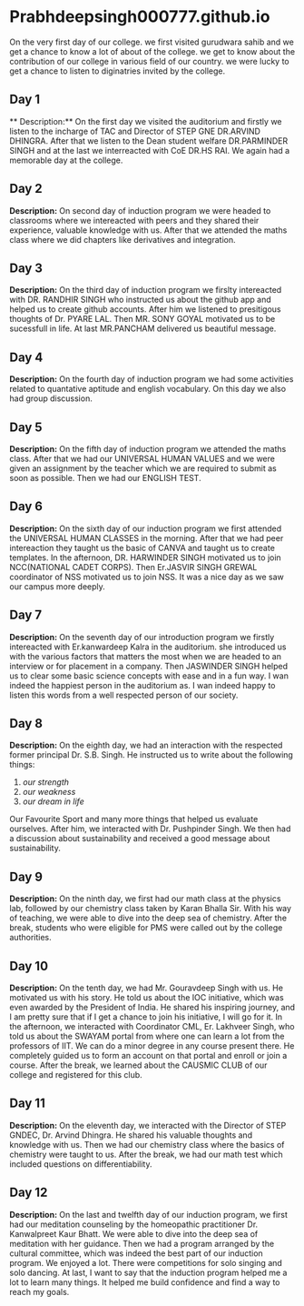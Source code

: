 # Prabhdeepsingh000777.github.io
On the very first day of our college. we first visited gurudwara sahib and we get a chance to know a lot of about of the college. we get to know about the contribution of our college in various field of our country. we were lucky to get a chance to listen to diginatries invited by the college.

## Day 1
** Description:** On the first day we visited the auditorium and firstly we listen to the incharge of TAC and Director of STEP GNE DR.ARVIND DHINGRA. After that we listen to the Dean student welfare DR.PARMINDER SINGH and at the last we interreacted with CoE DR.HS RAI. We again had a memorable day at the college.

## Day 2 
**Description:** On second day of induction program we were headed to classrooms where we intereacted with peers and they shared their experience, valuable knowledge with us. After that we attended the maths class where we did chapters like derivatives and integration. 

## Day 3 
**Description:** On the third day of induction program we firslty intereacted with DR. RANDHIR SINGH who instructed us about the github app and helped us to create github accounts. After him we listened to presitigous thoughts of Dr. PYARE LAL. Then MR. SONY GOYAL motivated us to be sucessfull in life. At last MR.PANCHAM delivered us beautiful message. 

## Day 4 
**Description:** On the fourth day of induction program we had some activities related to quantative aptitude and english vocabulary. On this day we also had group discussion. 

## Day 5 
**Description:** On the fifth day of induction program we attended the maths class. After that we had our UNIVERSAL HUMAN VALUES and we were given an assignment by the teacher which we are required to submit as soon as possible. Then we had our ENGLISH TEST. 

## Day 6  
**Description:** On the sixth day of our induction program we first attended the UNIVERSAL HUMAN CLASSES in the morning. After that we had peer intereaction they taught us the basic of CANVA and taught us to create templates. In the afternoon, DR. HARWINDER SINGH motivated us to join NCC(NATIONAL CADET CORPS). Then Er.JASVIR SINGH GREWAL coordinator of NSS motivated us to join NSS. It was a nice day as we saw our campus more deeply. 

## Day 7 
**Description:** On the seventh day of our introduction program we firstly intereacted with Er.kanwardeep Kalra in the auditorium. she introduced us with the various factors that matters the most when we are headed to an interview or for placement in a company. Then JASWINDER SINGH helped us to clear some basic science concepts with ease and in a fun way. I wan indeed the happiest person in the auditorium as. I wan indeed happy to listen this words from a well respected person of our society. 

## Day 8 
**Description:** On the eighth day, we had an interaction with the respected former principal Dr. S.B. Singh. He instructed us to write about the following things: 
1. *our strength*
2. *our weakness*
3. *our dream in life*
     
Our Favourite Sport and many more things that helped us evaluate ourselves. After him, we interacted with Dr. Pushpinder Singh. We then had a discussion about sustainability and received a good message about sustainability.

## Day 9 
**Description:** On the ninth day, we first had our math class at the physics lab, followed by our chemistry class taken by Karan Bhalla Sir. With his way of teaching, we were able to dive into the deep sea of chemistry. After the break, students who were eligible for PMS were called out by the college authorities.

## Day 10 
**Description:** On the tenth day, we had Mr. Gouravdeep Singh with us. He motivated us with his story. He told us about the IOC initiative, which was even awarded by the President of India. He shared his inspiring journey, and I am pretty sure that if I get a chance to join his initiative, I will go for it. In the afternoon, we interacted with Coordinator CML, Er. Lakhveer Singh, who told us about the SWAYAM portal from where one can learn a lot from the professors of IIT. We can do a minor degree in any course present there. He completely guided us to form an account on that portal and enroll or join a course. After the break, we learned about the CAUSMIC CLUB of our college and registered for this club.

## Day 11 
**Description:** On the eleventh day, we interacted with the Director of STEP GNDEC, Dr. Arvind Dhingra. He shared his valuable thoughts and knowledge with us. Then we had our chemistry class where the basics of chemistry were taught to us. After the break, we had our math test which included questions on differentiability.

## Day 12 
**Description:** On the last and twelfth day of our induction program, we first had our meditation counseling by the homeopathic practitioner Dr. Kanwalpreet Kaur Bhatt. We were able to dive into the deep sea of meditation with her guidance. Then we had a program arranged by the cultural committee, which was indeed the best part of our induction program. We enjoyed a lot. There were competitions for solo singing and solo dancing. At last, I want to say that the induction program helped me a lot to learn many things. It helped me build confidence and find a way to reach my goals.
